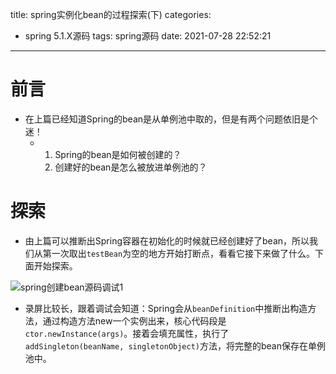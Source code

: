 title: spring实例化bean的过程探索(下)
categories:

  - spring 5.1.X源码
tags: spring源码
date: 2021-07-28 22:52:21

---

# 前言

* 在上篇已经知道Spring的bean是从单例池中取的，但是有两个问题依旧是个迷！
  * 1. Spring的bean是如何被创建的？
    2. 创建好的bean是怎么被放进单例池的？



# 探索

* 由上篇可以推断出Spring容器在初始化的时候就已经创建好了bean，所以我们从第一次取出`testBean`为空的地方开始打断点，看看它接下来做了什么。下面开始探索。

![spring创建bean源码调试1](https://www.caijy.top//spring%E5%88%9B%E5%BB%BAbean%E6%BA%90%E7%A0%81%E8%B0%83%E8%AF%952-1.gif)

* 录屏比较长，跟着调试会知道：Spring会从`beanDefinition`中推断出构造方法，通过构造方法new一个实例出来，核心代码段是`ctor.newInstance(args)`。接着会填充属性，执行了`addSingleton(beanName, singletonObject)`方法，将完整的bean保存在单例池中。